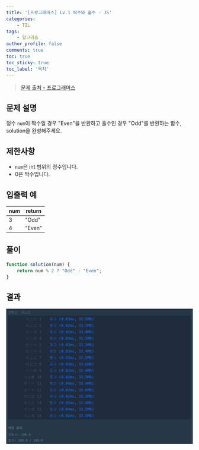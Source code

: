 ```yaml
---
title: '[프로그래머스] Lv.1 짝수와 홀수 - JS'
categories:
    - TIL
tags:
    - 알고리즘
author_profile: false
comments: true
toc: true
toc_sticky: true
toc_label: '목차'
---
```


>[문제 출처 - 프로그래머스](https://school.programmers.co.kr/learn/courses/30/lessons/12937)

## 문제 설명
정수 `num`이 짝수일 경우 "Even"을 반환하고 홀수인 경우 "Odd"를 반환하는 함수, solution을 완성해주세요.

## 제한사항
* `num`은 int 범위의 정수입니다.
* 0은 짝수입니다.

## 입출력 예

| num | return |
|-----|--------|
| 3   | "Odd"  |
| 4   | "Even" |

## 풀이
```javascript
function solution(num) {
    return num % 2 ? "Odd" : "Even";
}
```

## 결과
![result](/assets/images/2023/08-21/algorithm-5-result.png)